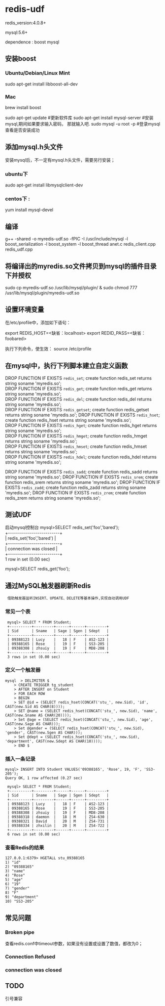 # redis-udf

redis_version:4.0.8+

mysql:5.6+

dependence : boost mysql

## 安装boost
### Ubuntu/Debian/Linux Mint
  sudo apt-get install libboost-all-dev

### Mac
  brew install boost


sudo apt-get update #更新软件库
sudo apt-get install mysql-server #安装mysql,期间如果要求输入密码， 那就输入吧. 
sudo mysql -u root -p #登录mysql查看是否安装成功

## 添加mysql.h头文件
   安装mysql后，不一定有mysql.h头文件，需要另行安装；
### ubuntu下   
   audo apt-get install libmysqlclient-dev

### centos下 :
   yum install mysql-devel

## 编译
   g++ -shared -o myredis-udf.so -fPIC -I /usr/include/mysql -l boost_serialization -l boost_system -l boost_thread  anet.c redis_client.cpp redis_udf.cpp


## 将编译出的myredis.so文件拷贝到mysql的插件目录下并授权
   sudo cp myredis-udf.so /usr/lib/mysql/plugin/ & sudo chmod 777 /usr/lib/mysql/plugin/myredis-udf.so

## 设置环境变量
   在/etc/profile中，添加如下语句：

   export REDIS_HOST=<缺省：localhost>
   export REDID_PASS=<缺省：foobared>

执行下列命令，使生效：
   source /etc/profile


## 在mysql中，执行下列脚本建立自定义函数

   DROP FUNCTION IF EXISTS `redis_set`; create function redis_set returns string soname 'myredis.so';   
   DROP FUNCTION IF EXISTS `redis_get`; create function redis_get returns string soname 'myredis.so';   
   DROP FUNCTION IF EXISTS `redis_del`; create function redis_del returns string soname 'myredis.so';   
   DROP FUNCTION IF EXISTS `redis_getset`; create function redis_getset returns string soname 'myredis.so';
   DROP FUNCTION IF EXISTS `redis_hset`; create function redis_hset returns string soname 'myredis.so';   
   DROP FUNCTION IF EXISTS `redis_hget`; create function redis_hget returns string soname 'myredis.so';   
   DROP FUNCTION IF EXISTS `redis_hmget`; create function redis_hmget returns string soname 'myredis.so';   
   DROP FUNCTION IF EXISTS `redis_hmset`; create function redis_hmset returns string soname 'myredis.so';   
   DROP FUNCTION IF EXISTS `redis_hdel`; create function redis_hdel returns string soname 'myredis.so';

  DROP FUNCTION IF EXISTS `redis_sadd`; create function redis_sadd returns string soname 'myredis.so';
  DROP FUNCTION IF EXISTS `redis_srem`; create function redis_srem returns string soname 'myredis.so';
  DROP FUNCTION IF EXISTS `redis_zadd`; create function redis_zadd returns string soname 'myredis.so';
  DROP FUNCTION IF EXISTS `redis_zrem`; create function redis_zrem returns string soname 'myredis.so';


## 测试UDF
   启动mysql控制台
   mysql>SELECT redis_set('foo','bared');    
			+--------------------------+       
			| redis_set('foo','bared') |    
			+--------------------------+    
			| connection was closed    |    
			+--------------------------+    
			1 row in set (0.00 sec)    
			    
   mysql>SELECT redis_get('foo');
   
 
 ## 通过MySQL触发器刷新Redis
     借助触发器监听INSERT、UPDATE、DELETE等基本操作,实现自动调用UDF
 
 ### 常见一个表 
     mysql> SELECT * FROM Student;   
     +----------+---------+------+------+---------+   
     | Sid      | Sname   | Sage | Sgen | Sdept   |   
     +----------+---------+------+------+---------+   
     | 09388123 | Lucy    |   18 | F    | AS2-123 |   
     | 09388165 | Rose    |   19 | F    | SS3-205 |   
     | 09388308 | zhsuiy  |   19 | F    | MD8-208 |   
     +----------+---------+------+------+---------+   
     3 rows in set (0.00 sec)   
     
### 定义一个触发器     
    mysql  > DELIMITER $   
        > CREATE TRIGGER tg_student    
        > AFTER INSERT on Student    
        > FOR EACH ROW    
        > BEGIN   
        > SET @id = (SELECT redis_hset(CONCAT('stu_', new.Sid), 'id', CAST(new.Sid AS CHAR(8))));   
        > SET @name = (SELECT redis_hset(CONCAT('stu_', new.Sid), 'name', CAST(new.Sname AS CHAR(20))));   
        > Set @age = (SELECT redis_hset(CONCAT('stu_', new.Sid), 'age', CAST(new.Sage AS CHAR)));    
        > Set @gender = (SELECT redis_hset(CONCAT('stu_', new.Sid), 'gender', CAST(new.Sgen AS CHAR)));    
        > Set @dept = (SELECT redis_hset(CONCAT('stu_', new.Sid), 'department', CAST(new.Sdept AS CHAR(10))));       
        > END $   

### 插入一条记录
    mysql> INSERT INTO Student VALUES('09388165', 'Rose', 19, 'F', 'SS3-205');    
    Query OK, 1 row affected (0.27 sec)    
 
     mysql> SELECT * FROM Student;    
     +----------+---------+------+------+---------+    
     | Sid      | Sname   | Sage | Sgen | Sdept   |    
     +----------+---------+------+------+---------+    
     | 09388123 | Lucy    |   18 | F    | AS2-123 |    
     | 09388165 | Rose    |   19 | F    | SS3-205 |    
     | 09388308 | zhsuiy  |   19 | F    | MD8-208 |    
     | 09388318 | daemon  |   18 | M    | ZS4-630 |    
     | 09388321 | David   |   20 | M    | ZS4-731 |    
     | 09388334 | zhxilin |   20 | M    | ZS4-722 |    
     +----------+---------+------+------+---------+    
     6 rows in set (0.00 sec)    
 
### 查看Redis的结果
    127.0.0.1:6379> HGETALL stu_09388165    
    1) "id"    
    2) "09388165"    
    3) "name"    
    4) "Rose"    
    5) "age"    
    6) "19"    
    7) "gender"    
    8) "F"    
    9) "department"    
    10) "SS3-205"    
 
## 常见问题
### Broken pipe 
   查看redis.conf中timeout参数，如果没有设置或设置了数值，都改为0；
   
### Connection Refused

### connection was closed

## TODO
引号兼容


